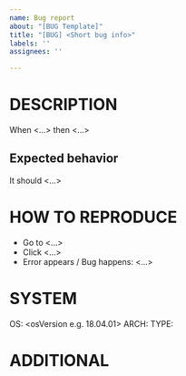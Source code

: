 ```yaml
---
name: Bug report
about: "[BUG Template]"
title: "[BUG] <Short bug info>"
labels: ''
assignees: ''

---
```


# DESCRIPTION
When <...> then <...>


## Expected behavior
It should <...>


# HOW TO REPRODUCE
- Go to <...>
- Click <...>
- Error appears / Bug happens: <...>


# SYSTEM
OS:
    <osName e.g. Ubuntu> <osVersion e.g. 18.04.01>
ARCH:
    <sysArch e.g. x64>
TYPE:
    <device e.g. Samsung Galaxy S9>


# ADDITIONAL
